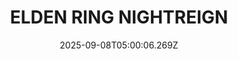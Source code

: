 ---
title: "ELDEN RING NIGHTREIGN"
id: 2622380
date: 2025-09-08T05:00:06.269Z
link: games/steam/recent/elden-ring-nightreign
image: http://media.steampowered.com/steamcommunity/public/images/apps/2622380/c59f3732d379c9667450b174353d69d5bcea95a5.jpg
playtime_2weeks: 1543
playtime_forever: 13040
playtime_windows_forever: 0
playtime_mac_forever: 0
playtime_linux_forever: 13040
playtime_deck_forever: 13040
---